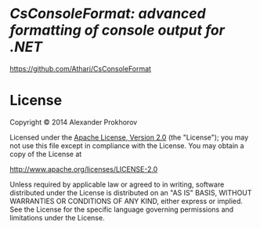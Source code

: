 # *CsConsoleFormat: advanced formatting of console output for .NET*

<https://github.com/Athari/CsConsoleFormat>

License
=======
Copyright © 2014 Alexander Prokhorov

Licensed under the [Apache License, Version 2.0](License.md) (the "License");
you may not use this file except in compliance with the License.
You may obtain a copy of the License at

<http://www.apache.org/licenses/LICENSE-2.0>

Unless required by applicable law or agreed to in writing, software
distributed under the License is distributed on an "AS IS" BASIS,
WITHOUT WARRANTIES OR CONDITIONS OF ANY KIND, either express or implied.
See the License for the specific language governing permissions and
limitations under the License.